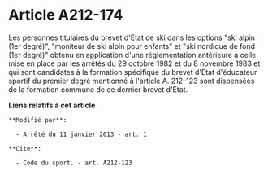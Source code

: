 # Article A212-174

Les personnes titulaires du brevet d'Etat de ski dans les options "ski alpin (1er degré)", "moniteur de ski alpin pour
enfants" et "ski nordique de fond (1er degré)" obtenu en application d'une réglementation antérieure à celle mise en place
par les arrêtés du 29 octobre 1982 et du 8 novembre 1983 et qui sont candidates à la formation spécifique du brevet d'Etat
d'éducateur sportif du premier degré mentionné à l'article A. 212-123 sont dispensées de la formation commune de ce dernier
brevet d'Etat.

**Liens relatifs à cet article**

	**Modifié par**:

	  - Arrêté du 11 janvier 2013 - art. 1

	**Cite**:

	  - Code du sport. - art. A212-123
